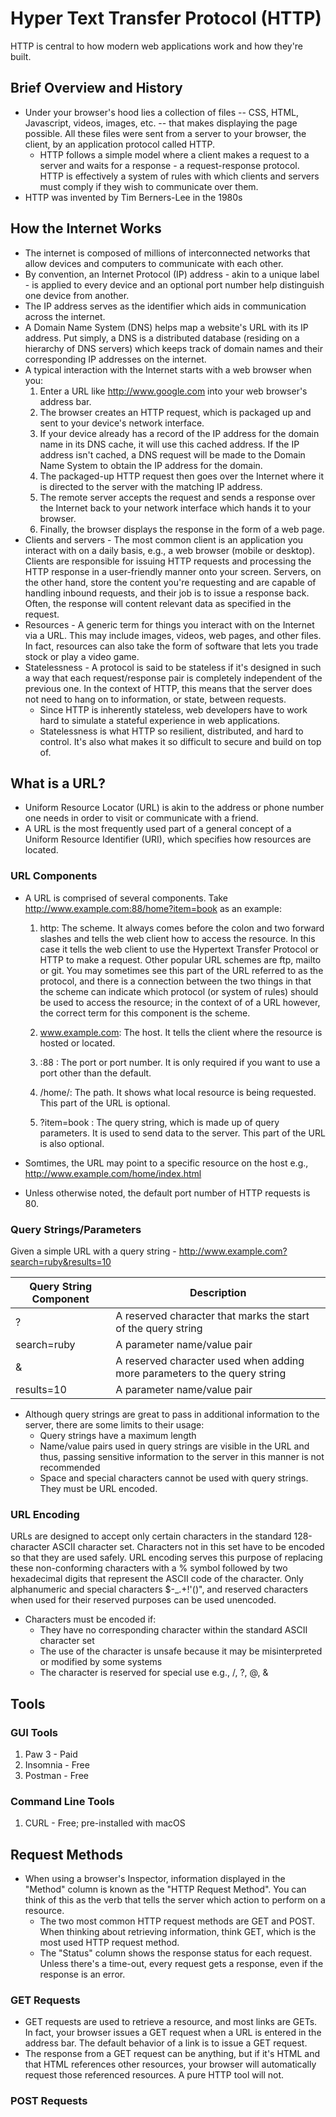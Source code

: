 # Hyper Text Transfer Protocol (HTTP)

HTTP is central to how modern web applications work and how they're built. 

## Brief Overview and History

* Under your browser's hood lies a collection of files -- CSS, HTML, Javascript, videos, images, etc. -- that makes displaying the page possible. All these files were sent from a server to your browser, the client, by an application protocol called HTTP.
    * HTTP follows a simple model where a client makes a request to a server and waits for a response - a request-response protocol. HTTP is effectively a system of rules with which clients and servers must comply if they wish to communicate over them.
* HTTP was invented by Tim Berners-Lee in the 1980s

## How the Internet Works

* The internet is composed of millions of interconnected networks that allow devices and computers to communicate with each other.
* By convention, an Internet Protocol (IP) address - akin to a unique label - is applied to every device and an optional port number help distinguish one device from another.
* The IP address serves as the identifier which aids in communication across the internet.
* A Domain Name System (DNS) helps map a website's URL with its IP address. Put simply, a DNS is a distributed database (residing on a hierarchy of DNS servers) which keeps track of domain names and their corresponding IP addresses on the internet.
* A typical interaction with the Internet starts with a web browser when you:
    1. Enter a URL like http://www.google.com into your web browser's address bar.
    2. The browser creates an HTTP request, which is packaged up and sent to your device's network interface.
    3. If your device already has a record of the IP address for the domain name in its DNS cache, it will use this cached address. If the IP address isn't cached, a DNS request will be made to the Domain Name System to obtain the IP address for the domain.
    4. The packaged-up HTTP request then goes over the Internet where it is directed to the server with the matching IP address.
    5. The remote server accepts the request and sends a response over the Internet back to your network interface which hands it to your browser.
    6. Finally, the browser displays the response in the form of a web page.
* Clients and servers - The most common client is an application you interact with on a daily basis, e.g., a web browser (mobile or desktop). Clients are responsible for issuing HTTP requests and processing the HTTP response in a user-friendly manner onto your screen. Servers, on the other hand, store the content you're requesting and are capable of handling inbound requests, and their job is to issue a response back. Often, the response will content relevant data as specified in the request.
* Resources - A generic term for things you interact with on the Internet via a URL. This may include images, videos, web pages, and other files. In fact, resources can also take the form of software that lets you trade stock or play a video game.
* Statelessness - A protocol is said to be stateless if it's designed in such a way that each request/response pair is completely independent of the previous one. In the context of HTTP, this means that the server does not need to hang on to information, or state, between requests.
    * Since HTTP is inherently stateless, web developers have to work hard to simulate a stateful experience in web applications.
    * Statelessness is what HTTP so resilient, distributed, and hard to control. It's also what makes it so difficult to secure and build on top of.

## What is a URL?
* Uniform Resource Locator (URL) is akin to the address or phone number one needs in order to visit or communicate with a friend.
* A URL is the most frequently used part of a general concept of a Uniform Resource Identifier (URI), which specifies how resources are located.
### URL Components
* A URL is comprised of several components. Take http://www.example.com:88/home?item=book as an example:
    1. http: The scheme. It always comes before the colon and two forward slashes and tells the web client how to access the resource. In this case it tells the web client to use the Hypertext Transfer Protocol or HTTP to make a request. Other popular URL schemes are ftp, mailto or git. You may sometimes see this part of the URL referred to as the protocol, and there is a connection between the two things in that the scheme can indicate which protocol (or system of rules) should be used to access the resource; in the context of of a URL however, the correct term for this component is the scheme.

    2. www.example.com: The host. It tells the client where the resource is hosted or located.

    3. :88 : The port or port number. It is only required if you want to use a port other than the default.

    4. /home/: The path. It shows what local resource is being requested. This part of the URL is optional.

    5. ?item=book : The query string, which is made up of query parameters. It is used to send data to the server. This part of the URL is also optional.

* Somtimes, the URL may point to a specific resource on the host e.g., http://www.example.com/home/index.html

* Unless otherwise noted, the default port number of HTTP requests is 80.

### Query Strings/Parameters
Given a simple URL with a query string - http://www.example.com?search=ruby&results=10

| Query String Component| Description|
|-----------------------|------------|
| ?                     | A reserved character that marks the start of the query string|
| search=ruby           | A parameter name/value pair  |
| &                     | A reserved character used when adding more parameters to the query string  |
| results=10            | A parameter name/value pair  |

* Although query strings are great to pass in additional information to the server, there are some limits to their usage:
    * Query strings have a maximum length
    * Name/value pairs used in query strings are visible in the URL and thus, passing sensitive information to the server in this manner is not recommended
    * Space and special characters cannot be used with query strings. They must be URL encoded.

### URL Encoding
URLs are designed to accept only certain characters in the standard 128-character ASCII character set. Characters not in this set have to be encoded so that they are used safely. URL encoding serves this purpose of replacing these non-conforming characters with a % symbol followed by two hexadecimal digits that represent the ASCII code of the character. Only alphanumeric and special characters $-_.+!'()", and reserved characters when used for their reserved purposes can be used unencoded.

* Characters must be encoded if:
    * They have no corresponding character within the standard ASCII character set
    * The use of the character is unsafe because it may be misinterpreted or modified by some systems
    * The character is reserved for special use e.g., /, ?, @, &

## Tools
### GUI Tools
1. Paw 3 - Paid
2. Insomnia - Free
3. Postman - Free

### Command Line Tools
1. CURL - Free; pre-installed with macOS

## Request Methods
* When using a browser's Inspector, information displayed in the "Method" column is known as the "HTTP Request Method". You can think of this as the verb that tells the server which action to perform on a resource.
    * The two most common HTTP request methods are GET and POST. When thinking about retrieving information, think GET, which is the most used HTTP request method.
    * The "Status" column shows the response status for each request. Unless there's a time-out, every request gets a response, even if the response is an error.

### GET Requests
* GET requests are used to retrieve a resource, and most links are GETs. In fact, your browser issues a GET request when a URL is entered in the address bar. The default behavior of a link is to issue a GET request.
* The response from a GET request can be anything, but if it's HTML and that HTML references other resources, your browser will automatically request those referenced resources. A pure HTTP tool will not.

### POST Requests